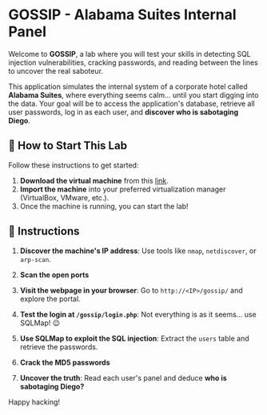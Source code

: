 # GOSSIP - Alabama Suites Internal Panel

Welcome to **GOSSIP**, a lab where you will test your skills in detecting SQL injection vulnerabilities, cracking passwords, and reading between the lines to uncover the real saboteur.

This application simulates the internal system of a corporate hotel called **Alabama Suites**, where everything seems calm... until you start digging into the data. Your goal will be to access the application's database, retrieve all user passwords, log in as each user, and **discover who is sabotaging Diego**.

<how-to-start>
   
## 🌱 How to Start This Lab

Follow these instructions to get started:

1. **Download the virtual machine** from this [link](https://storage.googleapis.com/cybersecurity-machines/gossip-lab.ova).
2. **Import the machine** into your preferred virtualization manager (VirtualBox, VMware, etc.).
3. Once the machine is running, you can start the lab!

</how-to-start>

## 📄 Instructions

1. **Discover the machine's IP address**: Use tools like `nmap`, `netdiscover`, or `arp-scan`.

2. **Scan the open ports**  

3. **Visit the webpage in your browser**: Go to `http://<IP>/gossip/` and explore the portal.

4. **Test the login at `/gossip/login.php`**: Not everything is as it seems... use SQLMap! 😉

5. **Use SQLMap to exploit the SQL injection**: Extract the `users` table and retrieve the passwords.

6. **Crack the MD5 passwords**

7. **Uncover the truth**: Read each user's panel and deduce **who is sabotaging Diego?**

Happy hacking!

